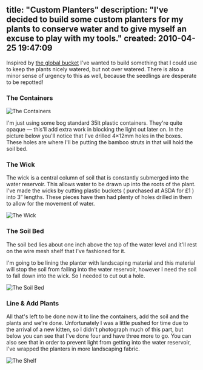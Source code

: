 title: "Custom Planters"
description: "I've decided to build some custom planters for my plants to conserve water and to give myself an excuse to play with my tools."
created: 2010-04-25 19:47:09
---

Inspired by [the global bucket][1] I've wanted to build something that I could use to keep the plants nicely watered, but not over watered. There is also a minor sense of urgency to this as well, because the seedlings are desperate to be repotted!

### The Containers

![The Containers](http://media.jamiecurle.com/uploads/2010/04/25/blogimage/The_Containers.850x600.jpg)

I'm just using some bog standard 35lt plastic containers. They're quite opaque &mdash; this'll add extra work in blocking the light out later on.  In the picture below you'll notice that I've drilled 4&times;12mm holes in the boxes. These holes are where I'll be putting the bamboo struts in that will hold the soil bed. 

### The Wick

The wick is a central column of soil that is constantly submerged into the water reservoir. This allows water to be drawn up into the roots of the plant.  I've made the wicks by cutting plastic buckets ( purchased at ASDA for £1 ) into 3&rdquo; lengths. These pieces have then had plenty of holes drilled in them to allow for the movement of water.

![The Wick](http://media.jamiecurle.com/uploads/2010/04/25/blogimage/The_Wick.850x600.jpg)

### The Soil Bed

The soil bed lies about one inch above the top of the water level and it'll rest on the wire mesh shelf that I've fashioned for it.  

I'm going to be lining the planter with landscaping material and this material will stop the soil from failing into the water reservoir, however I need the soil to fall down into the wick. So I needed to cut out a hole. 

![The Soil Bed](http://media.jamiecurle.com/uploads/2010/04/25/blogimage/The_Soil_Bed.850x600.jpg)


### Line & Add Plants

All that's left to be done now it to line the containers, add the soil and the plants and we're done.  Unfortunately I was a little pushed for time due to the arrival of a new kitten, so I didn't photograph much of this part, but below you can see that I've done four and have three more to go. You can also see that in order to prevent light from getting into the water reservoir, I've wrapped the planters in more landscaping fabric.

![The Shelf](http://media.jamiecurle.com/uploads/2010/04/25/blogimage/The_Shelf.850x600.jpg)


[1]: http://www.globalbuckets.org/  "Global Buckets"